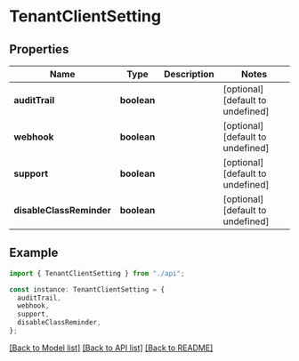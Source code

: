 # TenantClientSetting

## Properties

| Name                     | Type        | Description | Notes                             |
| ------------------------ | ----------- | ----------- | --------------------------------- |
| **auditTrail**           | **boolean** |             | [optional] [default to undefined] |
| **webhook**              | **boolean** |             | [optional] [default to undefined] |
| **support**              | **boolean** |             | [optional] [default to undefined] |
| **disableClassReminder** | **boolean** |             | [optional] [default to undefined] |

## Example

```typescript
import { TenantClientSetting } from "./api";

const instance: TenantClientSetting = {
  auditTrail,
  webhook,
  support,
  disableClassReminder,
};
```

[[Back to Model list]](../README.md#documentation-for-models) [[Back to API list]](../README.md#documentation-for-api-endpoints) [[Back to README]](../README.md)
